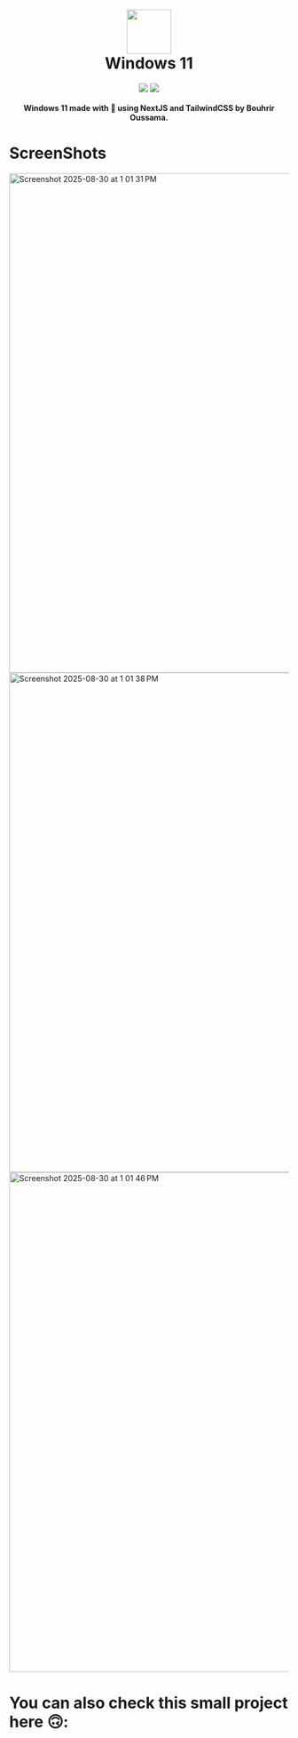 <div align="center">
 <h1> <img src="https://win.itsvg.in/logo.png" width="80px"><br/>Windows 11</h1>
 <img src="https://img.shields.io/npm/v/npm?style=normal"/>
 <img src="https://img.shields.io/github/languages/code-size/Bouhrir/windows11?logo=github&style=normal"/>
</div>
<br/>

<div align="center">
  <b>Windows 11 made with 💛 using NextJS and TailwindCSS by Bouhrir Oussama.</b>
</div>

# ScreenShots
<img width="1440" height="900" alt="Screenshot 2025-08-30 at 1 01 31 PM" src="https://github.com/user-attachments/assets/93573434-ab22-4c61-b10e-429ddaa62ab3" />
<img width="1440" height="900" alt="Screenshot 2025-08-30 at 1 01 38 PM" src="https://github.com/user-attachments/assets/ffb0975c-2301-4355-8c16-3c5d2cd40fb4" />
<img width="1440" height="900" alt="Screenshot 2025-08-30 at 1 01 46 PM" src="https://github.com/user-attachments/assets/e2e8fe30-a6d0-451a-8bc7-8e3a8e61beb3" />


# You can also check this small project here 🙃:
